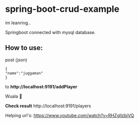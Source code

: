 # spring-boot-crud-example
im leanring..

Springboot connected with mysql database.



## How to use:
post (json)
```
{
"name":"juggaman"
}
```
to **http://localhost:9191/addPlayer**

Wuala 	:partying_face:  

**Check result**
http://localhost:9191/players


Helping url's: https://www.youtube.com/watch?v=RHZgllzbjVQ
